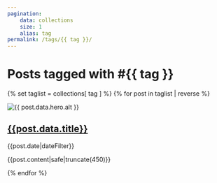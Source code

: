 ```yaml
---
pagination:
    data: collections
    size: 1
    alias: tag
permalink: /tags/{{ tag }}/
---
```


<h1>Posts tagged with #{{ tag  }}</h1>

{% set taglist = collections[ tag ] %}
{% for post in taglist | reverse %}
<section class="post-teaser">
  <img src="{{ post.data.hero.url }}" alt="{{ post.data.hero.alt }}">
  <a href="{{post.url}}">
    <h1>{{post.data.title}}</h1>
  </a>
  <p class="date">{{post.date|dateFilter}}</p>
  <p>{{post.content|safe|truncate(450)}}</p>
</section>
{% endfor %}